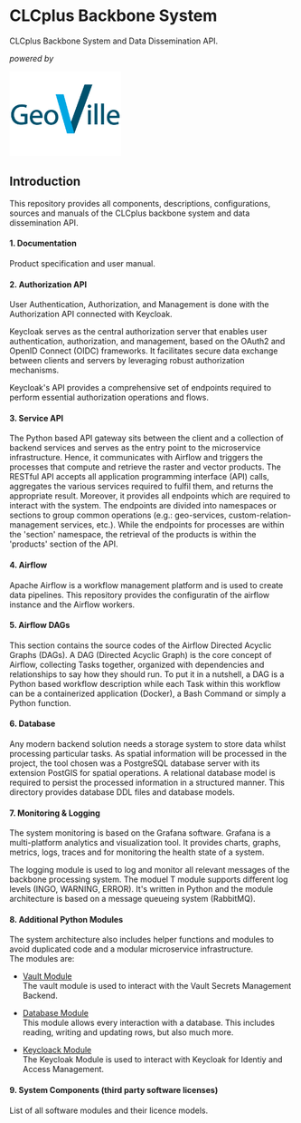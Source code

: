 # CLCplus Backbone System
CLCplus Backbone System and Data Dissemination API.

*powered by*

![Figure 1:GeoVille Logo](01_Documentation/img/geoville_logo_150.png)

## Introduction
This repository provides all components, descriptions, configurations, sources and manuals of the CLCplus backbone system and data dissemination API.

#### 1. Documentation 
Product specification and user manual.

#### 2. Authorization API
User Authentication, Authorization, and Management is done with the Authorization API connected with Keycloak.

Keycloak serves as the central authorization server that enables user authentication, authorization, and management,
based on the OAuth2 and OpenID Connect (OIDC) frameworks. It facilitates secure data exchange between clients and
servers by leveraging robust authorization mechanisms.

Keycloak's API provides a comprehensive set of endpoints required to perform essential authorization operations and flows.

#### 3. Service API
The Python based API gateway sits between the client and a collection of backend
services and serves as the entry point to the microservice infrastructure.
Hence, it communicates with Airflow and triggers the processes that compute and
retrieve the raster and vector products.
The RESTful API accepts all application programming interface (API) calls,
aggregates the various services required to fulfil them, and returns the appropriate result.
Moreover, it provides all endpoints which are required to interact with the system. The endpoints are divided into
namespaces or sections to group common operations (e.g.: geo-services, custom-relation-management
services, etc.). While the endpoints for processes are
within the 'section' namespace, the retrieval of the products is within the
'products' section of the API.

#### 4. Airflow
Apache Airflow is a workflow management platform and is used to create data pipelines. This repository provides the configuratin of the airflow instance and the Airflow workers. 

#### 5. Airflow DAGs
This section contains the source codes of the Airflow Directed Acyclic Graphs (DAGs).
A DAG (Directed Acyclic Graph) is the core concept of Airflow, 
collecting Tasks together, organized with dependencies and relationships 
to say how they should run. To put it in a nutshell, a DAG is a Python based 
workflow description while each Task within this workflow can be a containerized
application (Docker), a Bash Command or simply a Python function.

#### 6. Database
Any modern backend solution needs a storage system to store data whilst processing particular tasks. As spatial information will be processed in the project, the tool chosen was a PostgreSQL database server with its extension PostGIS for spatial operations. A relational database model is required to persist the processed information in a structured manner. This directory provides database DDL files and database models.

#### 7. Monitoring & Logging
The system monitoring is based on the Grafana software. Grafana is a multi-platform analytics and visualization tool. It provides charts, graphs, metrics, logs, traces and for monitoring the health state of a system. 

The logging module is used to log and monitor all relevant messages of the backbone processing system. The moduel T module supports different log levels (INGO, WARNING, ERROR). It's written in Python and the module architecture is based on a message queueing system (RabbitMQ). 

#### 8. Additional Python Modules
The system architecture also includes helper functions and modules
to avoid duplicated code and a modular microservice infrastructure.  
The modules are:  

* <u>Vault Module</u>  
  The vault module is used to interact with the Vault Secrets Management Backend.  
  
* <u>Database Module</u>  
  This module allows every interaction with a database. This includes reading, 
  writing and updating rows, but also much more.
  
* <u>Keycloack Module</u>  
The Keycloak Module is used to interact with Keycloak for Identiy and Access Management.

#### 9. System Components (third party software licenses)
List of all software modules and their licence models.
